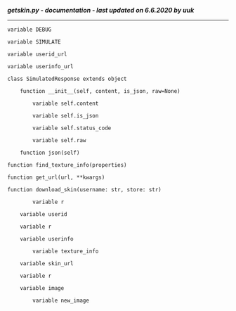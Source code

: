 ***getskin.py - documentation - last updated on 6.6.2020 by uuk***
___

    variable DEBUG

    variable SIMULATE

    variable userid_url

    variable userinfo_url

    class SimulatedResponse extends object

        function __init__(self, content, is_json, raw=None)

            variable self.content

            variable self.is_json

            variable self.status_code

            variable self.raw

        function json(self)

    function find_texture_info(properties)

    function get_url(url, **kwargs)

    function download_skin(username: str, store: str)

            variable r

        variable userid

        variable r

        variable userinfo

            variable texture_info

        variable skin_url

        variable r

        variable image

            variable new_image